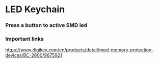 # LED Keychain

### Press a button to active SMD led

### Important links

https://www.digikey.com/en/products/detail/mpd-memory-protection-devices/BC-2600/9675921
